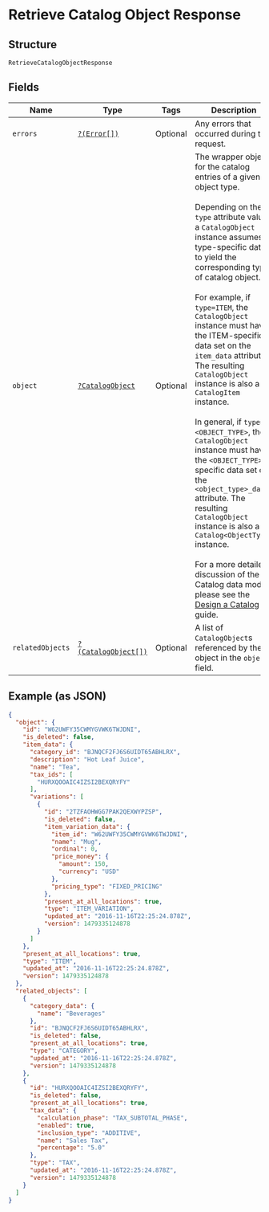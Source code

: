
# Retrieve Catalog Object Response

## Structure

`RetrieveCatalogObjectResponse`

## Fields

| Name | Type | Tags | Description | Getter | Setter |
|  --- | --- | --- | --- | --- | --- |
| `errors` | [`?(Error[])`](../../doc/models/error.md) | Optional | Any errors that occurred during the request. | getErrors(): ?array | setErrors(?array errors): void |
| `object` | [`?CatalogObject`](../../doc/models/catalog-object.md) | Optional | The wrapper object for the catalog entries of a given object type.<br><br>Depending on the `type` attribute value, a `CatalogObject` instance assumes a type-specific data to yield the corresponding type of catalog object.<br><br>For example, if `type=ITEM`, the `CatalogObject` instance must have the ITEM-specific data set on the `item_data` attribute. The resulting `CatalogObject` instance is also a `CatalogItem` instance.<br><br>In general, if `type=<OBJECT_TYPE>`, the `CatalogObject` instance must have the `<OBJECT_TYPE>`-specific data set on the `<object_type>_data` attribute. The resulting `CatalogObject` instance is also a `Catalog<ObjectType>` instance.<br><br>For a more detailed discussion of the Catalog data model, please see the<br>[Design a Catalog](https://developer.squareup.com/docs/catalog-api/design-a-catalog) guide. | getObject(): ?CatalogObject | setObject(?CatalogObject object): void |
| `relatedObjects` | [`?(CatalogObject[])`](../../doc/models/catalog-object.md) | Optional | A list of `CatalogObject`s referenced by the object in the `object` field. | getRelatedObjects(): ?array | setRelatedObjects(?array relatedObjects): void |

## Example (as JSON)

```json
{
  "object": {
    "id": "W62UWFY35CWMYGVWK6TWJDNI",
    "is_deleted": false,
    "item_data": {
      "category_id": "BJNQCF2FJ6S6UIDT65ABHLRX",
      "description": "Hot Leaf Juice",
      "name": "Tea",
      "tax_ids": [
        "HURXQOOAIC4IZSI2BEXQRYFY"
      ],
      "variations": [
        {
          "id": "2TZFAOHWGG7PAK2QEXWYPZSP",
          "is_deleted": false,
          "item_variation_data": {
            "item_id": "W62UWFY35CWMYGVWK6TWJDNI",
            "name": "Mug",
            "ordinal": 0,
            "price_money": {
              "amount": 150,
              "currency": "USD"
            },
            "pricing_type": "FIXED_PRICING"
          },
          "present_at_all_locations": true,
          "type": "ITEM_VARIATION",
          "updated_at": "2016-11-16T22:25:24.878Z",
          "version": 1479335124878
        }
      ]
    },
    "present_at_all_locations": true,
    "type": "ITEM",
    "updated_at": "2016-11-16T22:25:24.878Z",
    "version": 1479335124878
  },
  "related_objects": [
    {
      "category_data": {
        "name": "Beverages"
      },
      "id": "BJNQCF2FJ6S6UIDT65ABHLRX",
      "is_deleted": false,
      "present_at_all_locations": true,
      "type": "CATEGORY",
      "updated_at": "2016-11-16T22:25:24.878Z",
      "version": 1479335124878
    },
    {
      "id": "HURXQOOAIC4IZSI2BEXQRYFY",
      "is_deleted": false,
      "present_at_all_locations": true,
      "tax_data": {
        "calculation_phase": "TAX_SUBTOTAL_PHASE",
        "enabled": true,
        "inclusion_type": "ADDITIVE",
        "name": "Sales Tax",
        "percentage": "5.0"
      },
      "type": "TAX",
      "updated_at": "2016-11-16T22:25:24.878Z",
      "version": 1479335124878
    }
  ]
}
```

